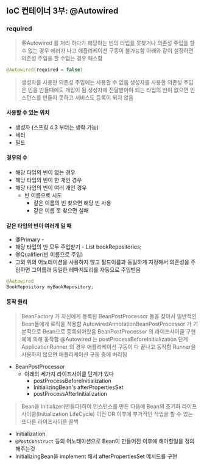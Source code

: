 ## IoC 컨테이너 3부: @Autowired
### required
> @Autowired 를 처리 하다가 해당하는 빈의 타입을 못찾거나 의존성 주입을 할수 없는 경우 에러가 나고 애플리케이션 구동이 불가능함
> 아래와 같이 설정하면 의존성 주입을 할 수없는 경우 패스함
```java
@Autowired(required = false)
```
> 생성자를 사용한 의존성 주입에는 사용할 수 없음
> 생성자를 사용한 의존성 주입은 빈을 만들때에도 개입이 됨 
> 생성자에 전달받아야 되는 타입의 빈이 없으면 인스턴스를 만들지 못하고 서비스도 등록이 되지 않음

#### 사용할 수 있는 위치
  - 생성자 (스프링 4.3 부터는 생략 가능)
  - 세터
  - 필드

#### 경우의 수
  - 해당 타입의 빈이 없는 경우
  - 해당 타입의 빈이 한 개인 경우
  - 해당 타입의 빈이 여러 개인 경우
    - 빈 이름으로 시도
      - 같은 이름의 빈 찾으면 해당 빈 사용
      - 같은 이름 못 찾으면 실패

#### 같은 타입의 빈이 여러개 일 때
  - @Primary - 
  - 해당 타입의 빈 모두 주입받기 - List<Repository> bookRepositories;
  - @Qualifier(빈 이름으로 주입)
  - 그외 위의 어노테이션을 사용하지 않고 필드이름과 동일하게 지정해서 의존성을 주입하면 그이름과 동일한 레파지토리를 자동으로 주입받음
```java
@Autowired
BookRepository myBookRepository;
```

#### 동작 원리
> BeanFactory 가 자신에게 등록된 BeanPostProcessor 들을 찾아서 일반적인 Bean들에게 로직을 적용함
> AutowiredAnnotationBeanPostProcessor 가 기본적으로 Bean으로 등록되어있음
> BeanPostProcessor 의 라이프사이클 구현체에 의해 동작함
> @Autowired 는 postProcessBeforeInitialization 단계
> ApplicationRunner 의 경우 애플리케이션 구동이 다 끝나고 동작함
> Runner을 사용하지 않으면 애플리케이션 구동 중에 처리됨

- BeanPostProcessor
  - 아래의 세가지 라이프사이클 단계가 있다
    - postProcessBeforeInitialization
    - InitializingBean's afterPropertiesSet
    - postProcessAfterInitialization
> Bean을 Initializer(만들다)하여 인스턴스를 만든 다음에
> Bean의 초기화 라이프사이클(Initialization LifeCycle) 이전 OR 이후에 부가적인 작업을 할 수 있는 또다른 라이프사이클 콜백

- Initialization
- `@PostConstruct` 등의 어노태이션으로 Bean이 만들어진 이후에 해야할일을 정의 해주는것
- InitializingBean을 implement 해서 afterPropertiesSet 메서드를 구현